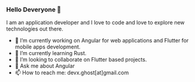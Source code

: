 ### Hello Deveryone 👋

I am an application developer and I love to code and love to explore new technologies out there.
- 🔭 I’m currently working on Angular for web applications and Flutter for mobile apps development.
- 🌱 I’m currently learning Rust.
- 👯 I’m looking to collaborate on Flutter based projects.
- 💬 Ask me about Angular
- 📫 How to reach me: devx.ghost[at]gmail.com

<!--
**ghostdev7/ghostdev7** is a ✨ _special_ ✨ repository because its `README.md` (this file) appears on your GitHub profile.

Here are some ideas to get you started:

- 🔭 I’m currently working on ...
- 🌱 I’m currently learning ...
- 👯 I’m looking to collaborate on ...
- 🤔 I’m looking for help with ...
- 💬 Ask me about ...
- 📫 How to reach me: ...
- 😄 Pronouns: ...
- ⚡ Fun fact: ...
-->
